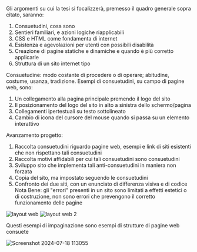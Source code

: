 Gli argomenti su cui la tesi si focalizzerà, premesso il quadro generale sopra citato, saranno:

1)	Consuetudini, cosa sono
2)	Sentieri familiari, e azioni logiche riapplicabili
3)	CSS e HTML come fondamenta di internet
4)	Esistenza e agevolazioni per utenti con possibili disabilità
5)	Creazione di pagine statiche e dinamiche e quando è più corretto applicarle
6)	Struttura di un sito internet tipo

Consuetudine: modo costante di procedere o di operare; abitudine, costume, usanza, tradizione.
Esempi di consuetudini, su campo di pagine web, sono:

1) Un collegamento alla pagina principale premendo il logo del sito
2) Il posizionamento del logo del sito in alto a sinistra dello schermo/pagina
3) Collegamenti ipertestuali su testo sottolineato
4) Cambio di icona del cursore del mouse quando si passa su un elemento interattivo

Avanzamento progetto:

1) Raccolta consuetudini riguardo pagine web, esempi e link di siti esistenti che non rispettano tali consuetudini
2) Raccolta motivi affidabili per cui tali consuetudini sono consuetudini
3) Sviluppo sito che implementa tali anti-consuetudini in maniera non forzata
4) Copia del sito, ma impostato seguendo le consuetudini
5) Confronto dei due siti, con un enunciato di differenza visiva e di codice
Nota Bene: gli "errori" presenti in un sito sono limitati a effetti estetici o di costruzione, non sono errori che prevengono il corretto
funzionamento delle pagine

![layout web](https://github.com/user-attachments/assets/93d0e04e-1801-43ab-bb54-b6832281ed85) ![layout web 2](https://github.com/user-attachments/assets/6256f6a3-e355-4217-a380-5a48c3c64c49)


Questi esempi di impaginazione sono esempi di strutture di pagine web consuete


![Screenshot 2024-07-18 113055](https://github.com/user-attachments/assets/c0cfb91f-bd9a-4691-8009-3796c3c6f48a)
